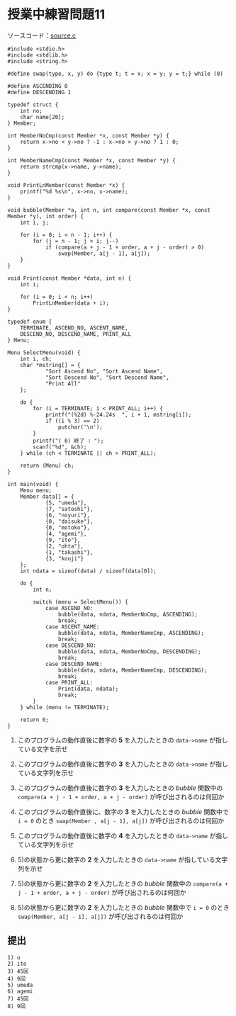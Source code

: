 # 授業中練習問題11

ソースコード：[source.c](./source.c)

```
#include <stdio.h>
#include <stdlib.h>
#include <string.h>

#define swap(type, x, y) do {type t; t = x; x = y; y = t;} while (0)

#define ASCENDING 0
#define DESCENDING 1

typedef struct {
    int no;
    char name[20];
} Member;

int MemberNoCmp(const Member *x, const Member *y) {
    return x->no < y->no ? -1 : x->no > y->no ? 1 : 0;
}

int MemberNameCmp(const Member *x, const Member *y) {
    return strcmp(x->name, y->name);
}

void PrintLnMember(const Member *x) {
    printf("%d %s\n", x->no, x->name);
}

void bubble(Member *a, int n, int compare(const Member *x, const Member *y), int order) {
    int i, j;

    for (i = 0; i < n - 1; i++) {
        for (j = n - 1; j > i; j--)
            if (compare(a + j - 1 + order, a + j - order) > 0)
                swap(Member, a[j - 1], a[j]);
    }
}

void Print(const Member *data, int n) {
    int i;

    for (i = 0; i < n; i++)
        PrintLnMember(data + i);
}

typedef enum {
    TERMINATE, ASCEND_NO, ASCENT_NAME,
    DESCEND_NO, DESCEND_NAME, PRINT_ALL
} Menu;

Menu SelectMenu(void) {
    int i, ch;
    char *mstring[] = {
            "Sort Ascend No", "Sort Ascend Name",
            "Sort Descend No", "Sort Descend Name",
            "Print All"
    };

    do {
        for (i = TERMINATE; i < PRINT_ALL; i++) {
            printf("(%2d) %-24.24s  ", i + 1, mstring[i]);
            if ((i % 3) == 2)
                putchar('\n');
        }
        printf("( 0) 終了 : ");
        scanf("%d", &ch);
    } while (ch < TERMINATE || ch > PRINT_ALL);

    return (Menu) ch;
}

int main(void) {
    Menu menu;
    Member data[] = {
            {5, "umeda"},
            {7, "satoshi"},
            {6, "noyuri"},
            {0, "daisuke"},
            {0, "motoko"},
            {4, "agemi"},
            {9, "ito"},
            {2, "ohta"},
            {1, "takashi"},
            {3, "kouji"}
    };
    int ndata = sizeof(data) / sizeof(data[0]);

    do {
        int n;

        switch (menu = SelectMenu()) {
            case ASCEND_NO:
                bubble(data, ndata, MemberNoCmp, ASCENDING);
                break;
            case ASCENT_NAME:
                bubble(data, ndata, MemberNameCmp, ASCENDING);
                break;
            case DESCEND_NO:
                bubble(data, ndata, MemberNoCmp, DESCENDING);
                break;
            case DESCEND_NAME:
                bubble(data, ndata, MemberNameCmp, DESCENDING);
                break;
            case PRINT_ALL:
                Print(data, ndata);
                break;
        }
    } while (menu != TERMINATE);

    return 0;
}
```

1) このプログラムの動作直後に数字の **5** を入力したときの `data->name` が指している文字を示せ

2) このプログラムの動作直後に数字の **3** を入力したときの `data->name` が指している文字列を示せ

3) このプログラムの動作直後に数字の **3** を入力したときの *bubble* 関数中の `compare(a + j - 1 + order, a + j - order)` が呼び出されるのは何回か

4) このプログラムの動作直後に、数字の **3** を入力したときの *bubble* 関数中で `i = 0` のとき `swap(Member , a[j - 1], a[j])` が呼び出されるのは何回か

5) このプログラムの動作直後に数字の **4** を入力したときの `data->name` が指している文字列を示せ

6) 5)の状態から更に数字の **2** を入力したときの `data->name` が指している文字列を示せ

7) 5)の状態から更に数字の **2** を入力したときの *bubble* 関数中の `compare(a + j - 1 + order, a + j - order)` が呼び出されるのは何回か

8) 5)の状態から更に数字の **2** を入力したときの *bubble* 関数中で `i = 0` のとき `swap(Member, a[j - 1], a[j])` が呼び出されるのは何回か

## 提出

```
1) u
2) ito
3) 45回
4) 9回
5) umeda
6) agemi
7) 45回
8) 9回
```